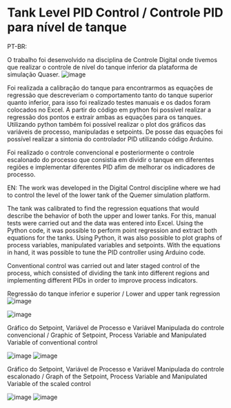 # Tank Level PID Control / Controle PID para nível de tanque

PT-BR:

O trabalho foi desenvolvido na disciplina de Controle Digital onde tivemos que realizar o controle de nível do tanque inferior da plataforma de simulação Quaser.
![image](https://github.com/lucasvinasl/tank_level_pid_control/assets/74206824/2ad62a77-4152-4084-beee-3e91ecd96b5d)

Foi realizada a calibração do tanque para encontrarmos as equações de regressão que descreveriam o comportamento tanto do tanque superior quanto inferior, para isso foi realizado testes manuais e os dados foram colocados no Excel.
A partir do código em python foi possível realizar a regressão dos pontos e extrair ambas as equações para os tanques.
Utilizando python também foi possível realizar o plot dos gráficos das variáveis de processo, manipuladas e setpoints.
De posse das equações foi possível realizar a sintonia do controlador PID utilizando código Arduino.

Foi realizado o controle convencional e posteriormente o controle escalonado do processo que consistia em dividir o tanque em diferentes regiões e implementar diferentes PID afim de melhorar os indicadores de processo.

EN:
The work was developed in the Digital Control discipline where we had to control the level of the lower tank of the Quemer simulation platform.

The tank was calibrated to find the regression equations that would describe the behavior of both the upper and lower tanks. For this, manual tests were carried out and the data was entered into Excel.
Using the Python code, it was possible to perform point regression and extract both equations for the tanks.
Using Python, it was also possible to plot graphs of process variables, manipulated variables and setpoints.
With the equations in hand, it was possible to tune the PID controller using Arduino code.

Conventional control was carried out and later staged control of the process, which consisted of dividing the tank into different regions and implementing different PIDs in order to improve process indicators.


Regressão do tanque inferior e superior  /  Lower and upper tank regression
![image](https://github.com/lucasvinasl/tank_level_pid_control/assets/74206824/b8b240dd-6d90-4ac8-b3e9-3151d1740410)

![image](https://github.com/lucasvinasl/tank_level_pid_control/assets/74206824/a93d41c8-aef9-42ba-9553-86acc7ec7986)

Gráfico do Setpoint, Variável de Processo e Variável Manipulada do controle convencional / Graphic of Setpoint, Process Variable and Manipulated Variable of conventional control

![image](https://github.com/lucasvinasl/tank_level_pid_control/assets/74206824/aa437974-66f5-4c20-b7b9-5b734e138c01)
![image](https://github.com/lucasvinasl/tank_level_pid_control/assets/74206824/ccbba2c3-4d12-40c3-974c-6e3776653055)

Gráfico do Setpoint, Variável de Processo e Variável Manipulada do controle escalonado / Graph of the Setpoint, Process Variable and Manipulated Variable of the scaled control

![image](https://github.com/lucasvinasl/tank_level_pid_control/assets/74206824/dece6c8a-afd2-418c-bded-cb9cb007394d)
![image](https://github.com/lucasvinasl/tank_level_pid_control/assets/74206824/09d22bbe-c8da-4821-9e1b-aedc2df1efe8)


